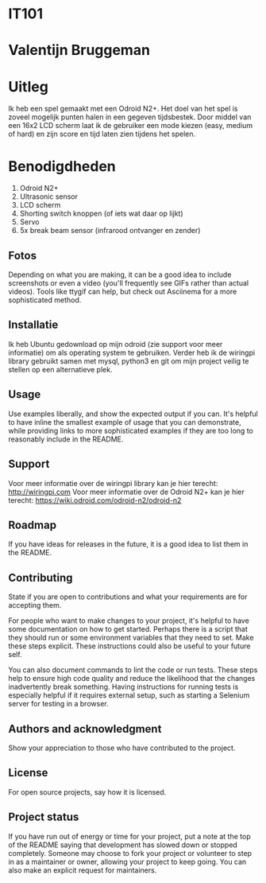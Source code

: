# IT101
# Valentijn Bruggeman

# Uitleg
Ik heb een spel gemaakt met een Odroid N2+. Het doel van het spel is zoveel mogelijk punten halen in een gegeven tijdsbestek. Door middel van een 16x2 LCD scherm laat ik de gebruiker een mode kiezen (easy, medium of hard) en zijn score en tijd laten zien tijdens het spelen.

# Benodigdheden
1. Odroid N2+
2. Ultrasonic sensor
3. LCD scherm
4. Shorting switch knoppen (of iets wat daar op lijkt)
5. Servo
6. 5x break beam sensor (infrarood ontvanger en zender)


## Fotos

Depending on what you are making, it can be a good idea to include screenshots or even a video (you'll frequently see GIFs rather than actual videos). Tools like ttygif can help, but check out Asciinema for a more sophisticated method.

## Installatie
Ik heb Ubuntu gedownload op mijn odroid (zie support voor meer informatie) om als operating system te gebruiken. Verder heb ik de wiringpi library gebruikt samen met mysql, python3 en git om mijn project veilig te stellen op een alternatieve plek.

## Usage
Use examples liberally, and show the expected output if you can. It's helpful to have inline the smallest example of usage that you can demonstrate, while providing links to more sophisticated examples if they are too long to reasonably include in the README.

## Support
Voor meer informatie over de wiringpi library kan je hier terecht: http://wiringpi.com
Voor meer informatie over de Odroid N2+ kan je hier terecht: https://wiki.odroid.com/odroid-n2/odroid-n2


## Roadmap
If you have ideas for releases in the future, it is a good idea to list them in the README.

## Contributing
State if you are open to contributions and what your requirements are for accepting them.

For people who want to make changes to your project, it's helpful to have some documentation on how to get started. Perhaps there is a script that they should run or some environment variables that they need to set. Make these steps explicit. These instructions could also be useful to your future self.

You can also document commands to lint the code or run tests. These steps help to ensure high code quality and reduce the likelihood that the changes inadvertently break something. Having instructions for running tests is especially helpful if it requires external setup, such as starting a Selenium server for testing in a browser.

## Authors and acknowledgment
Show your appreciation to those who have contributed to the project.

## License
For open source projects, say how it is licensed.

## Project status
If you have run out of energy or time for your project, put a note at the top of the README saying that development has slowed down or stopped completely. Someone may choose to fork your project or volunteer to step in as a maintainer or owner, allowing your project to keep going. You can also make an explicit request for maintainers.
